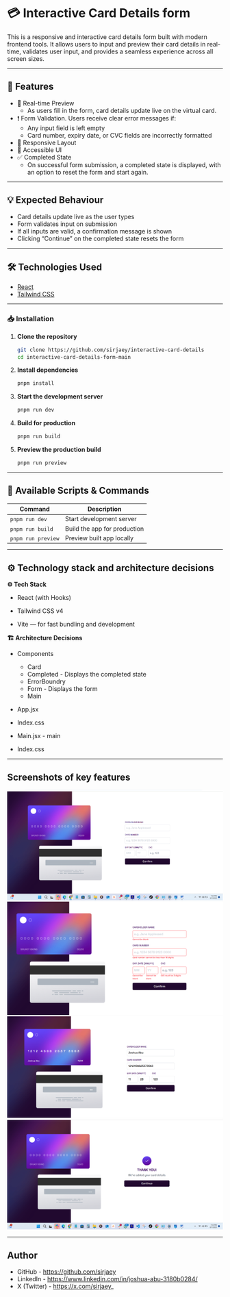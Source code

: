 # 💳 Interactive Card Details form

This is a responsive and interactive card details form built with modern frontend tools. It allows users to input and preview their card details in real-time, validates user input, and provides a seamless experience across all screen sizes.

---

## 📌 Features

- 🔄 Real-time Preview
  - As users fill in the form, card details update live on the virtual card. 
- ❗ Form Validation. 
    Users receive clear error messages if:
    - Any input field is left empty
    - Card number, expiry date, or CVC fields are incorrectly formatted
- 📱 Responsive Layout
- 🧠 Accessible UI
- ✅ Completed State
  - On successful form submission, a completed state is displayed, with an option to reset the form and start again.

---

## 💡 Expected Behaviour

- Card details update live as the user types
- Form validates input on submission
- If all inputs are valid, a confirmation message is shown
- Clicking “Continue” on the completed state resets the form

---

## 🛠️ Technologies Used

- [React](https://reactjs.org/)
- [Tailwind CSS](https://tailwindcss.com/)

---

### 📥 Installation

1. **Clone the repository**
   ```bash
   git clone https://github.com/sirjaey/interactive-card-details
   cd interactive-card-details-form-main
   ```
2. **Install dependencies**
   ```bash
   pnpm install
   ```
3. **Start the development server**
   ```bash
   pnpm run dev
   ```
4. **Build for production**
   ```bash
   pnpm run build
   ```
5. **Preview the production build**
   ```bash
   pnpm run preview
   ```

---

## 🧰 Available Scripts & Commands

| Command           | Description                  |
| ----------------- | ---------------------------- |
| `pnpm run dev`     | Start development server     |
| `pnpm run build`   | Build the app for production |
| `pnpm run preview` | Preview built app locally    |

---

## ⚙️ Technology stack and architecture decisions

**⚙️ Tech Stack**

- React (with Hooks)

- Tailwind CSS v4

- Vite — for fast bundling and development

**🏗️ Architecture Decisions**

- Components

  - Card
  - Completed - Displays the completed state
  - ErrorBoundry
  - Form - Displays the form
  - Main

- App.jsx
- Index.css
- Main.jsx - main
- Index.css

---

## Screenshots of key features

![Home page screenshot](./public/images/screenshot.png)
![Error State screenshot](./public/images/errorstate.png)
![Filled State screenshot](./public/images/filled.png)
![Completed State screenshot](./public/images/completed.png)

---

## Author

- GitHub - https://github.com/sirjaey
- LinkedIn - https://www.linkedin.com/in/joshua-abu-3180b0284/
- X (Twitter) - https://x.com/sirjaey_
